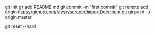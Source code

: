 git init
git add README.md
git commit -m "first commit"
git remote add origin https://github.com/Myskyscraper/importDocument.git
git push -u origin master

git reset --hard 
